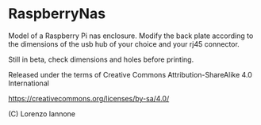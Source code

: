 # RaspberryNas

Model of a Raspberry Pi nas enclosure.
Modify the back plate according to the dimensions of the usb hub of your choice and your rj45 connector.

Still in beta, check dimensions and holes before printing.

Released under the terms of Creative Commons Attribution-ShareAlike 4.0 International

https://creativecommons.org/licenses/by-sa/4.0/

(C) Lorenzo Iannone
